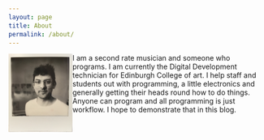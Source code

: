 ```yaml
---
layout: page
title: About
permalink: /about/
---
```


<img align="left" src="/images/me.jpg" height="25%" width="25%">I am a second rate musician and someone who programs. I am currently the Digital Development technician for Edinburgh College of art. I help staff and students out with programming, a little electronics and generally getting their heads round how to do things. Anyone can program and all programming is just workflow. I hope to demonstrate that in this blog.
